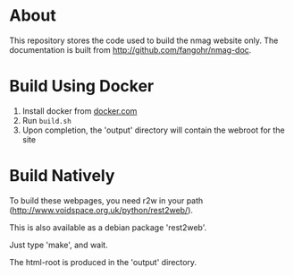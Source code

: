 # About

This repository stores the code used to build the nmag website only.
The documentation is built from http://github.com/fangohr/nmag-doc.

# Build Using Docker

1. Install docker from [docker.com](https://docs.docker.com/v17.09/engine/installation/#supported-platforms)
2. Run `build.sh`
3. Upon completion, the 'output' directory will contain the webroot for the site

# Build Natively

To build these webpages, you need r2w in your path
(http://www.voidspace.org.uk/python/rest2web/).

This is also available as a debian package 'rest2web'.

Just type 'make', and wait.

The html-root is produced in the 'output' directory.
